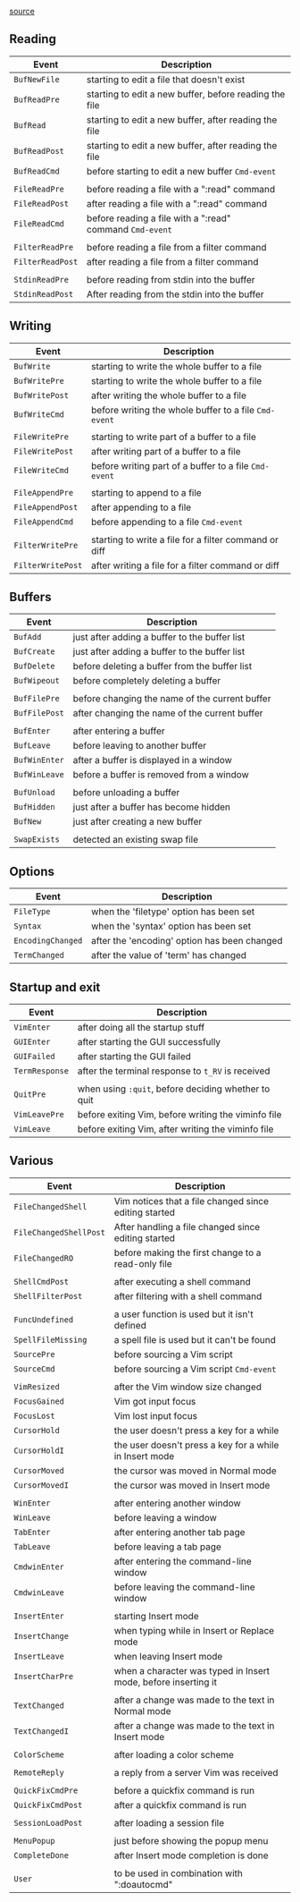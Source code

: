 [source](https://tech.saigonist.com/b/code/list-all-vim-script-events.html)

## Reading

|Event|Description|
|---|---|
|`BufNewFile`|starting to edit a file that doesn't exist|
|`BufReadPre`|starting to edit a new buffer, before reading the file|
|`BufRead`|starting to edit a new buffer, after reading the file|
|`BufReadPost`|starting to edit a new buffer, after reading the file|
|`BufReadCmd`|before starting to edit a new buffer `Cmd-event`|
|||
|`FileReadPre`|before reading a file with a ":read" command|
|`FileReadPost`|after reading a file with a ":read" command|
|`FileReadCmd`|before reading a file with a ":read" command `Cmd-event`|
|||
|`FilterReadPre`|before reading a file from a filter command|
|`FilterReadPost`|after reading a file from a filter command|
|||
|`StdinReadPre`|before reading from stdin into the buffer|
|`StdinReadPost`|After reading from the stdin into the buffer|

## Writing

|Event|Description|
|---|---|
|`BufWrite`|starting to write the whole buffer to a file|
|`BufWritePre`|starting to write the whole buffer to a file|
|`BufWritePost`|after writing the whole buffer to a file|
|`BufWriteCmd`|before writing the whole buffer to a file `Cmd-event`|
|||
|`FileWritePre`|starting to write part of a buffer to a file|
|`FileWritePost`|after writing part of a buffer to a file|
|`FileWriteCmd`|before writing part of a buffer to a file `Cmd-event`|
|||
|`FileAppendPre`|starting to append to a file|
|`FileAppendPost`|after appending to a file|
|`FileAppendCmd`|before appending to a file `Cmd-event`|
|||
|`FilterWritePre`|starting to write a file for a filter command or diff|
|`FilterWritePost`|after writing a file for a filter command or diff|

## Buffers

|Event|Description|
|---|---|
|`BufAdd`|just after adding a buffer to the buffer list|
|`BufCreate`|just after adding a buffer to the buffer list|
|`BufDelete`|before deleting a buffer from the buffer list|
|`BufWipeout`|before completely deleting a buffer|
|||
|`BufFilePre`|before changing the name of the current buffer|
|`BufFilePost`|after changing the name of the current buffer|
|||
|`BufEnter`|after entering a buffer|
|`BufLeave`|before leaving to another buffer|
|`BufWinEnter`|after a buffer is displayed in a window|
|`BufWinLeave`|before a buffer is removed from a window|
|||
|`BufUnload`|before unloading a buffer|
|`BufHidden`|just after a buffer has become hidden|
|`BufNew`|just after creating a new buffer|
|||
|`SwapExists`|detected an existing swap file|

## Options

|Event|Description|
|---|---|
|`FileType`|when the 'filetype' option has been set|
|`Syntax`|when the 'syntax' option has been set|
|`EncodingChanged`|after the 'encoding' option has been changed|
|`TermChanged`|after the value of 'term' has changed|

## Startup and exit

|Event|Description|
|---|---|
|`VimEnter`|after doing all the startup stuff|
|`GUIEnter`|after starting the GUI successfully|
|`GUIFailed`|after starting the GUI failed|
|`TermResponse`|after the terminal response to `t_RV` is received|
|||
|`QuitPre`|when using `:quit`, before deciding whether to quit|
|`VimLeavePre`|before exiting Vim, before writing the viminfo file|
|`VimLeave`|before exiting Vim, after writing the viminfo file|

## Various

|Event|Description|
|---|---|
|`FileChangedShell`|Vim notices that a file changed since editing started|
|`FileChangedShellPost`|After handling a file changed since editing started|
|`FileChangedRO`|before making the first change to a read-only file|
|||
|`ShellCmdPost`|after executing a shell command|
|`ShellFilterPost`|after filtering with a shell command|
|||
|`FuncUndefined`|a user function is used but it isn't defined|
|`SpellFileMissing`|a spell file is used but it can't be found|
|`SourcePre`|before sourcing a Vim script|
|`SourceCmd`|before sourcing a Vim script `Cmd-event`|
|||
|`VimResized`|after the Vim window size changed|
|`FocusGained`|Vim got input focus|
|`FocusLost`|Vim lost input focus|
|`CursorHold`|the user doesn't press a key for a while|
|`CursorHoldI`|the user doesn't press a key for a while in Insert mode|
|`CursorMoved`|the cursor was moved in Normal mode|
|`CursorMovedI`|the cursor was moved in Insert mode|
|||
|`WinEnter`|after entering another window|
|`WinLeave`|before leaving a window|
|`TabEnter`|after entering another tab page|
|`TabLeave`|before leaving a tab page|
|`CmdwinEnter`|after entering the command-line window|
|`CmdwinLeave`|before leaving the command-line window|
|||
|`InsertEnter`|starting Insert mode|
|`InsertChange`|when typing while in Insert or Replace mode|
|`InsertLeave`|when leaving Insert mode|
|`InsertCharPre`|when a character was typed in Insert mode, before inserting it|
|||
|`TextChanged`|after a change was made to the text in Normal mode|
|`TextChangedI`|after a change was made to the text in Insert mode|
|||
|`ColorScheme`|after loading a color scheme|
|||
|`RemoteReply`|a reply from a server Vim was received|
|||
|`QuickFixCmdPre`|before a quickfix command is run|
|`QuickFixCmdPost`|after a quickfix command is run|
|||
|`SessionLoadPost`|after loading a session file|
|||
|`MenuPopup`|just before showing the popup menu|
|`CompleteDone`|after Insert mode completion is done|
|||
|`User`|to be used in combination with ":doautocmd"|
